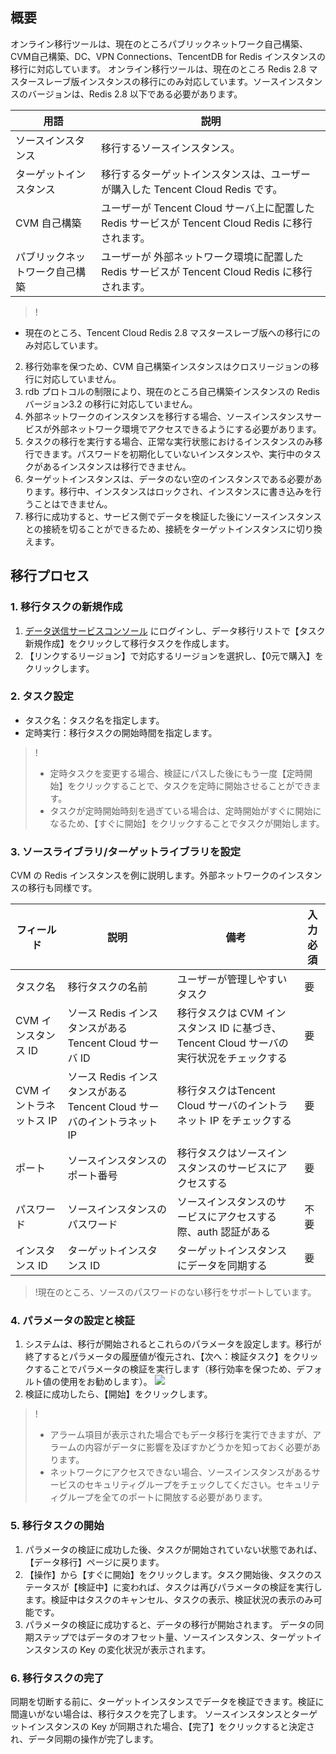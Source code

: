 ﻿
## 概要
オンライン移行ツールは、現在のところパブリックネットワーク自己構築、CVM自己構築、DC、VPN Connections、TencentDB for Redis インスタンスの移行に対応しています。
オンライン移行ツールは、現在のところ Redis 2.8 マスタースレーブ版インスタンスの移行にのみ対応しています。ソースインスタンスのバージョンは、Redis 2.8 以下である必要があります。

| 用語 | 説明 | 
|---------|---------|
| ソースインスタンス | 移行するソースインスタンス。| 
| ターゲットインスタンス | 移行するターゲットインスタンスは、ユーザーが購入した Tencent Cloud Redis です。| 
| CVM 自己構築 | ユーザーが Tencent Cloud サーバ上に配置した Redis サービスが Tencent Cloud Redis に移行されます。| 
| パブリックネットワーク自己構築 | ユーザーが 外部ネットワーク環境に配置した Redis サービスが Tencent Cloud Redis に移行されます。| 

>!
- 現在のところ、Tencent Cloud Redis 2.8 マスタースレーブ版への移行にのみ対応しています。
2. 移行効率を保つため、CVM 自己構築インスタンスはクロスリージョンの移行に対応していません。
3. rdb プロトコルの制限により、現在のところ自己構築インスタンスの Redis バージョン3.2 の移行に対応していません。
4. 外部ネットワークのインスタンスを移行する場合、ソースインスタンスサービスが外部ネットワーク環境でアクセスできるようにする必要があります。
5. タスクの移行を実行する場合、正常な実行状態におけるインスタンスのみ移行できます。パスワードを初期化していないインスタンスや、実行中のタスクがあるインスタンスは移行できません。
6. ターゲットインスタンスは、データのない空のインスタンスである必要があります。移行中、インスタンスはロックされ、インスタンスに書き込みを行うことはできません。
7. 移行に成功すると、サービス側でデータを検証した後にソースインスタンスとの接続を切ることができるため、接続をターゲットインスタンスに切り換えます。

## 移行プロセス
### 1. 移行タスクの新規作成
1. [データ送信サービスコンソール](https://console.cloud.tencent.com/dtsnew/migrate/page) にログインし、データ移行リストで【タスク新規作成】をクリックして移行タスクを作成します。
2. 【リンクするリージョン】で対応するリージョンを選択し、【0元で購入】をクリックします。

### 2. タスク設定
- タスク名：タスク名を指定します。
- 定時実行：移行タスクの開始時間を指定します。

>!
> - 定時タスクを変更する場合、検証にパスした後にもう一度【定時開始】をクリックすることで、タスクを定時に開始させることができます。
> - タスクが定時開始時刻を過ぎている場合は、定時開始がすぐに開始になるため、【すぐに開始】をクリックすることでタスクが開始します。

### 3. ソースライブラリ/ターゲットライブラリを設定
CVM の Redis インスタンスを例に説明します。外部ネットワークのインスタンスの移行も同様です。

| フィールド | 説明 | 備考 | 入力必須 |
|---------|---------|---------|---------|
| タスク名 | 移行タスクの名前 |ユーザーが管理しやすいタスク | 要 |
| CVM インスタンス ID |ソース Redis インスタンスがある Tencent Cloud サーバ ID |移行タスクは CVM インスタンス ID に基づき、Tencent Cloud サーバの実行状況をチェックする | 要 |
| CVM イントラネットス IP |ソース Redis インスタンスがある Tencent Cloud サーバのイントラネット IP |移行タスクはTencent Cloud サーバのイントラネット IP をチェックする | 要 |
|ポート | ソースインスタンスのポート番号 |移行タスクはソースインスタンスのサービスにアクセスする | 要 |
| パスワード | ソースインスタンスのパスワード |ソースインスタンスのサービスにアクセスする際、auth 認証がある | 不要 |
| インスタンス ID | ターゲットインスタンス ID |ターゲットインスタンスにデータを同期する | 要 |

>!現在のところ、ソースのパスワードのない移行をサポートしています。

### 4. パラメータの設定と検証
1. システムは、移行が開始されるとこれらのパラメータを設定します。移行が終了するとパラメータの履歴値が復元され、【次へ：検証タスク】をクリックすることでパラメータの検証を実行します（移行効率を保つため、デフォルト値の使用をお勧めします）。
![](https://main.qcloudimg.com/raw/af8381c236e912ae4798b296c5cdbe0a.png)
2. 検証に成功したら、【開始】をクリックします。
>!
>- アラーム項目が表示された場合でもデータ移行を実行できますが、アラームの内容がデータに影響を及ぼすかどうかを知っておく必要があります。
>- ネットワークにアクセスできない場合、ソースインスタンスがあるサービスのセキュリティグループをチェックしてください。セキュリティグループを全てのポートに開放する必要があります。

### 5. 移行タスクの開始
1. パラメータの検証に成功した後、タスクが開始されていない状態であれば、【データ移行】ページに戻ります。
2. 【操作】から【すぐに開始】をクリックします。タスク開始後、タスクのステータスが【検証中】に変われば、タスクは再びパラメータの検証を実行します。検証中はタスクのキャンセル、タスクの表示、検証状況の表示のみ可能です。
3. パラメータの検証に成功すると、データの移行が開始されます。
データの同期ステップではデータのオフセット量、ソースインスタンス、ターゲットインスタンスの Key の変化状況が表示されます。

### 6. 移行タスクの完了 
同期を切断する前に、ターゲットインスタンスでデータを検証できます。検証に間違いがない場合は、移行タスクを完了します。
ソースインスタンスとターゲットインスタンスの Key が同期された場合、【完了】をクリックすると決定され、データ同期の操作が完了します。



 
 
